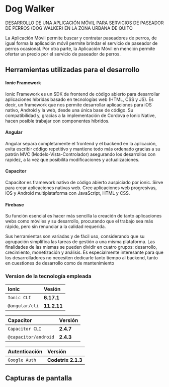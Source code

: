 
# Dog Walker

DESARROLLO DE UNA APLICACIÓN MÓVIL PARA SERVICIOS DE PASEADOR DE PERROS (DOG WALKER) EN LA ZONA URBANA DE QUITO

La Aplicación Móvil permite buscar y contratar paseadores de perros, de igual forma la aplicación móvil permite brindar el servicio de paseador de perros ocasional. Por otra parte, la Aplicación Móvil en mención permite ofertar un precio por el servicio de paseador de perros.   


## Herramientas utilizadas para el desarrollo

#### Ionic Framework 

Ionic Framework es un SDK de frontend de código abierto para desarrollar aplicaciones híbridas basado en tecnologías web (HTML, CSS y JS). Es decir, un framework que nos permite desarrollar aplicaciones para iOS nativo, Android y la web, desde una única base de código. Su compatibilidad y, gracias a la implementación de Cordova e Ionic Native, hacen posible trabajar con componentes híbridos.

#### Angular

Angular separa completamente el frontend y el backend en la aplicación, evita escribir código repetitivo y mantiene todo más ordenado gracias a su patrón MVC (Modelo-Vista-Controlador) asegurando los desarrollos con rapidez, a la vez que posibilita modificaciones y actualizaciones.

#### Capacitor

Capacitor es framework nativo de código abierto auspiciado por ionic. Sirve para crear aplicaciones nativas web. Cree aplicaciones web progresivas, iOS y Android multiplataforma con JavaScript, HTML y CSS.

#### Firebase

Su función esencial es hacer más sencilla la creación de tanto aplicaciones webs como móviles y su desarrollo, procurando que el trabajo sea más rápido, pero sin renunciar a la calidad requerida.

Sus herramientas son variadas y de fácil uso, considerando que su agrupación simplifica las tareas de gestión a una misma plataforma. Las finalidades de las mismas se pueden dividir en cuatro grupos: desarrollo, crecimiento, monetización y análisis. Es especialmente interesante para que los desarrolladores no necesiten dedicarle tanto tiempo al backend, tanto en cuestiones de desarrollo como de mantenimiento



### Version de la tecnología empleada


| Ionic |  Vesión                      |
| :--------| :-------------------------------- |
| `Ionic CLI`       |**6.17.1** |
| `@angular/cli`       |**11.2.11** |

| Capacitor |  Versión                    |
| :-------- |:-------------------------------- |
| `Capacitor CLI`       |**2.4.7** |
| `@capacitor/android`       |**2.4.3** |

| Autenticación |  Versión                    |
| :-------- |:-------------------------------- |
| `Google Auth`       |**Codetrix 2.1.3** |



## Capturas de pantalla


